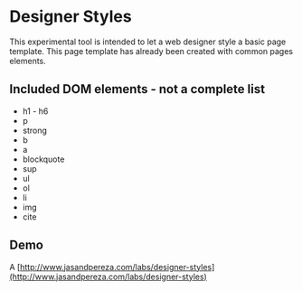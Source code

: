 # Designer Styles

This experimental tool is intended to let a web designer style a basic page template. This page template has already been created with common pages elements. 

## Included DOM elements - not a complete list

* h1 - h6
* p
* strong
* b
* a
* blockquote
* sup 
* ul
* ol
* li
* img
* cite

## Demo

A [http://www.jasandpereza.com/labs/designer-styles](http://www.jasandpereza.com/labs/designer-styles)